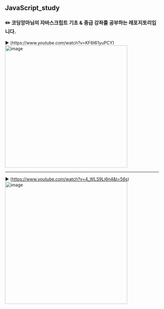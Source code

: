 ﻿## JavaScript_study
 
<h3>✏️ 코딩앙마님의 자바스크립트 기초 & 중급 강좌를 공부하는 레포지토리입니다.</h3>
▶️ (https://www.youtube.com/watch?v=KF6t61yuPCY)

<br>
<img width="400" alt="image" src="https://github.com/user-attachments/assets/e703dda4-7954-43f9-bd19-9dae378dc4df">

<br>

---

▶️ (https://www.youtube.com/watch?v=4_WLS9Lj6n4&t=56s)
<br>
<img width="400" alt="image" src="https://github.com/user-attachments/assets/4aed5cb4-bff5-4d90-93b9-efa0a319e5e3">
